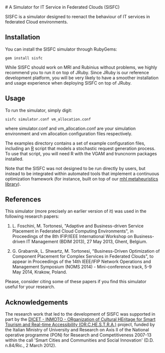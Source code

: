 # A Simulator for IT Service in Federated Clouds (SISFC)

SISFC is a simulator designed to reenact the behaviour of IT services in
federated Cloud environments.


## Installation

You can install the SISFC simulator through RubyGems:

    gem install sisfc

While SISFC should work on MRI and Rubinius without problems, we highly
recommend you to run it on top of JRuby. Since JRuby is our reference
development platform, you will be very likely to have a smoother installation
and usage experience when deploying SISFC on top of JRuby.


## Usage

To run the simulator, simply digit:

    sisfc simulator.conf vm_allocation.conf

where simulator.conf and vm\_allocation.conf are your simulation environment
and vm allocation configuration files respectively.

The examples directory contains a set of example configuration files, including
an [R](http://www.r-project.org) script that models a stochastic request
generation process. To use that script, you will need R with the VGAM and
truncnorm packages installed.

Note that the SISFC was not designed to be run directly by users, but instead
to be integrated within automated tools that implement a continuous
optimization framework (for instance, built on top of our [mhl metaheuristics
library](https://github.com/mtortonesi/ruby-mhl)).


## References

This simulator (more precisely an earlier version of it) was used in the
following research papers:

1.  L. Foschini, M. Tortonesi, "Adaptive and Business-driven Service Placement
    in Federated Cloud Computing Environments", in Proceedings of the 8th
    IFIP/IEEE International Workshop on Business-driven IT Management (BDIM 2013),
    27 May 2013, Ghent, Belgium.

2.  G. Grabarnik, L. Shwartz, M. Tortonesi, "Business-Driven Optimization of
    Component Placement for Complex Services in Federated Clouds", to appear in
    Proceedings of the 14th IEEE/IFIP Network Operations and Management Symposium
    (NOMS 2014) - Mini-conference track, 5-9 May 2014, Krakow, Poland.

Please, consider citing some of these papers if you find this simulator useful
for your research.


## Acknowledgements

The research work that led to the development of SISFC was supported in part by
the [DICET - INMOTO - ORganization of Cultural HEritage for Smart
Tourism and Real-time Accessibility (OR.C.HE.S.T.R.A.)](http://www.ponrec.it/open-data/progetti/scheda-progetto?ProgettoID=5835)
project, funded by the Italian Ministry of University and Research on Axis II
of the National operative programme (PON) for Research and Competitiveness
2007-13 within the call 'Smart Cities and Communities and Social Innovation'
(D.D. n.84/Ric., 2 March 2012).
